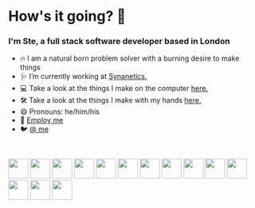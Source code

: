 # How's it going? 👋

### I'm Ste, a full stack software developer based in London

- 🔥 I am a natural born problem solver with a burning desire to make things
- 🩺 I’m currently working at [Synanetics.](https://synanetics.com/)
- 💻 Take a look at the things I make on the computer [here.](https://stehera.github.io)
- 🛠 Take a look at the things I make with my hands [here.](https://www.instagram.com/shrmakes/)
- 😄 Pronouns: he/him/his
- 📃 [Employ me](https://www.linkedin.com/in/stephen-head-rapson/)
- 🐦 [@ me](https://twitter.com/S_Head_Rapson)

<br>
<p>
  <a target="_blank" src="https://www.w3schools.com/css/" width="40" height="40">
    <img src="https://cdn.jsdelivr.net/gh/devicons/devicon/icons/css3/css3-original.svg" width="40" height="40"/>
  </a>
  <a target="_blank" src="https://www.docker.com/">
    <img src="https://cdn.jsdelivr.net/gh/devicons/devicon/icons/docker/docker-original.svg" width="40" height="40"/>
  </a>
  <a target="_blank" src="https://expressjs.com">
    <img src="https://cdn.jsdelivr.net/gh/devicons/devicon/icons/express/express-original.svg" width="40" height="40"/>
  </a>
  <a target="_blank" src="https://firebase.google.com/">
    <img src="https://cdn.jsdelivr.net/gh/devicons/devicon/icons/firebase/firebase-plain.svg" width="40" height="40"/>
  </a>
  <a target="_blank" src="https://git-scm.com/">
    <img src="https://cdn.jsdelivr.net/gh/devicons/devicon/icons/git/git-original.svg" width="40" height="40"/>
  </a>
  <a target="_blank" src="https://www.w3.org/html/">
    <img src="https://cdn.jsdelivr.net/gh/devicons/devicon/icons/html5/html5-original.svg" width="40" height="40"/>
  </a>
  <a target="_blank" src="https://www.javascript.com/">
    <img src="https://cdn.jsdelivr.net/gh/devicons/devicon/icons/javascript/javascript-original.svg" width="40" height="40"/>
  </a>
  <a target="_blank" src="https://mui.com/">
    <img src="https://cdn.jsdelivr.net/gh/devicons/devicon/icons/materialui/materialui-original.svg" width="40" height="40"/>
  </a>
  <a target="_blank" src="https://www.mongodb.com/">
    <img src="https://cdn.jsdelivr.net/gh/devicons/devicon/icons/mongodb/mongodb-original.svg" width="40" height="40"/>
  </a>
  <a target="_blank" src="https://nodejs.dev/">
    <img src="https://cdn.jsdelivr.net/gh/devicons/devicon/icons/nodejs/nodejs-original.svg" width="40" height="40"/>
  </a>
  <a target="_blank" src="https://www.postgresql.org/">
    <img src="https://cdn.jsdelivr.net/gh/devicons/devicon/icons/postgresql/postgresql-original.svg" width="40" height="40"/>
  </a>
  <a target="_blank" src="https://reactjs.org/">
    <img src="https://cdn.jsdelivr.net/gh/devicons/devicon/icons/react/react-original.svg" width="40" height="40"/>
  </a>
  <a target="_blank" src="https://www.typescriptlang.org/">
    <img src="https://cdn.jsdelivr.net/gh/devicons/devicon/icons/typescript/typescript-original.svg" width="40" height="40"/>
  </a>
  <a target="_blank" src="https://code.visualstudio.com/">
    <img src="https://cdn.jsdelivr.net/gh/devicons/devicon/icons/vscode/vscode-original.svg" width="40" height="40"/>
  </a>
</p>
